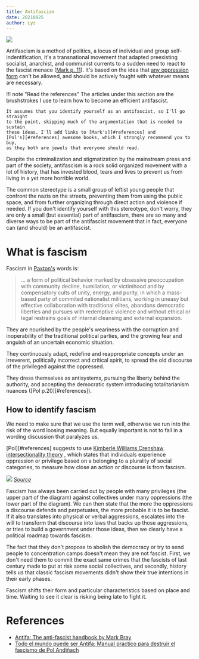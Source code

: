 ```yaml
---
title: Antifascism
date: 20210825
author: Lyz
---
```


![ ](antifa.jpeg)

Antifascism is a method of politics, a locus of individual and group
self-indentification, it's a transnational movement that adapted preexisting
socialist, anarchist, and communist currents to a sudden need to react to the
fascist menace ([Mark p. 11](#references)). It's based on the idea that [any
oppression form](#how-to-identify-fascism) can't be allowed, and should be
actively fought with whatever means are necessary.

!!! note "Read the references"
    The articles under this section are the brushstrokes I use to learn how to
    become an efficient antifascist.

    It assumes that you identify yourself as an antifascist, so I'll go straight
    to the point, skipping much of the argumentation that is needed to sustain
    these ideas. I'll add links to [Mark's][#references] and
    [Pol's][#references] awesome books, which I strongly recommend you to buy,
    as they both are jewels that everyone should read.

Despite the criminalization and stigmatization by the mainstream press and part
of the society, antifascism is a rock solid organized movement with a lot of
history, that has invested blood, tears and lives to prevent us from living in
a yet more horrible world.

The common stereotype is a small group of leftist young people that confront the
nazis on the streets, preventing them from using the public space, and from
further organizing through direct action and violence if needed. If you don't
identify yourself with this stereotype, don't worry, they are only a small (but
essential) part of antifascism, there are so many and diverse ways to be part of
the antifascist movement that in fact, everyone can (and should) be an
antifascist.

# What is fascism

Fascism in [Paxton's](https://en.wikipedia.org/wiki/Robert_Paxton)
words is:

> ... a form of political behavior marked by obsessive preoccupation with
> community decline, humiliation, or victimhood and by compensatory cults of
> unity, energy, and purity, in which a mass-based party of commited nationalist
> militians, working in uneasy but effective collaboration with traditional
> elites, abandons democratic liberties and pursues with redemptive violence and
> without ethical or legal restrains goals of internal cleansing and external
> expansion.

They are nourished by the people's weariness with the corruption and
inoperability of the traditional political parties, and the growing fear and
anguish of an uncertain economic situation.

They continuously adapt, redefine and reappropriate concepts under an
irreverent, politically incorrect and critical spirit, to spread the old
discourse of the privileged against the oppressed.

They dress themselves as antisystems, pursuing the liberty behind the authority,
and accepting the democratic system introducing totalitarianism nuances ([Pol
p.20][#references]).

## How to identify fascism

We need to make sure that we use the term well, otherwise we run into the risk
of the word loosing meaning. But equally important is not to fall in
a wording discussion that paralyzes us.

[Pol][#references] suggests to use [Kimberlé Williams
Crenshaw](https://en.wikipedia.org/wiki/Kimberl%C3%A9_Williams_Crenshaw)
[intersectionality theory](https://en.wikipedia.org/wiki/Intersectionality)
, which states that individuals experience oppression or privilege based on a belonging
to a plurality of social categories, to measure how close an action or discourse
is from fascism.

![ ](axes_of_privilege.png)
[*Source*](http://sjwiki.org/wiki/Intersectionality)

Fascism has always been carried out by people with many privileges (the upper
part of the diagram) against collectives under many oppressions (the lower part
of the diagram). We can then state that the more the oppressions a discourse
defends and perpetuates, the more probable it is to be fascist. If it also
translates into physical or verbal aggressions, escalates into the will to
transform that discourse into laws that backs up those aggressions, or
tries to build a government under those ideas, then we clearly have a political
roadmap towards fascism.

The fact that they don't propose to abolish the democracy or try to send people to
concentration camps doesn't mean they are not fascist. First, we don't need them
to commit the exact same crimes that the fascists of last century made to put at
risk some social collectives, and secondly, history tells us that classic fascism
movements didn't show their true intentions in their early phases.

Fascism shifts their form and particular characteristics based on place and
time. Waiting to see it clear is risking being late to fight it.

# References

* [Antifa: The anti-fascist handbook by Mark Bray](https://www.mhpbooks.com/books/antifa/)
* [Todo el mundo puede ser Antifa: Manual practico para destruir el fascismo de Pol
    Andiñach](https://www.txalaparta.eus/es/libros/todo-el-mundo-puede-ser-antifa)
